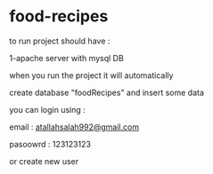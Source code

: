 # food-recipes

to run project should have :

1-apache server with mysql DB 

when you run the project it will automatically

create database "foodRecipes" and insert some data

you can login using :

email : atallahsalah992@gmail.com

pasoowrd : 123123123

or create new user
